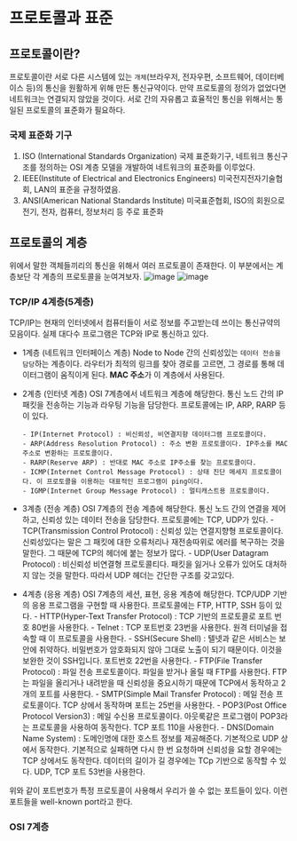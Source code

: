 # 프로토콜과 표준

## 프로토콜이란?

프로토콜이란 서로 다른 시스템에 있는 `개체`(브라우저, 전자우편, 소프트웨어, 데이터베이스 등)의 통신을 원활하게 위해 만든 통신규약이다. 만약 프로토콜의 정의가 없었다면 네트워크는 연결되지 않았을 것이다. 서로 간의 자유롭고 효율적인 통신을 위해서는 통일된 프로토콜의 표준화가 필요하다.

### 국제 표준화 기구

1. ISO (International Standards Organization)
   국제 표준화기구, 네트워크 통신구조를 정의하는 OSI 계층 모델을 개발하여 네트워크의 표준화를 이루었다.
2. IEEE(Institute of Electrical and Electronics Engineers)
   미국전지전자기술협회, LAN의 표준을 규정하였음.
3. ANSI(American National Standards Institute)
   미국표준협회, ISO의 회원으로 전기, 전자, 컴퓨터, 정보처리 등 주로 표준화

## 프로토콜의 계층

위에서 말한 객체들끼리의 통신을 위해서 여러 프로토콜이 존재한다. 이 부분에서는 계층보단 각 계층의 프로토콜을 눈여겨보자.
![image](http://www.jidum.com/upload/ckeditor/2016/09/2016090809555168.png)
![image](https://t1.daumcdn.net/cfile/tistory/213F623C566BAE253B)

### TCP/IP 4계층(5계층)

TCP/IP는 현재의 인터넷에서 컴퓨터들이 서로 정보를 주고받는데 쓰이는 통신규약의 모음이다. 실제 대다수 프로그램은 TCP와 IP로 통신하고 있다.

- 1계층 (네트워크 인터페이스 계층)
  Node to Node 간의 신뢰성있는 `데이터 전송을 담당`하는 계층이다. 라우터가 최적의 링크를 찾아 경로를 고르면, 그 경로를 통해 데이터그램이 움직이게 된다. **MAC 주소**가 이 계층에서 사용된다.

- 2계층 (인터넷 계층)
  OSI 7계층에서 네트워크 계층에 해당한다. 통신 노드 간의 IP패킷을 전송하는 기능과 라우팅 기능을 담당한다. 프로토콜에는 IP, ARP, RARP 등이 있다.

      - IP(Internet Protocol) : 비신뢰성, 비연결지향 데이터그램 프로토콜이다.
      - ARP(Address Resolution Protocol) : 주소 변환 프로토콜이다. IP주소를 MAC주소로 변환하는 프로토콜이다.
      - RARP(Reserve ARP) : 반대로 MAC 주소로 IP주소를 찾는 프로토콜이다.
      - ICMP(Internet Control Message Protocol) : 상태 진단 메세지 프로토콜이다. 이 프로토콜을 이용하는 대표적인 프로그램이 ping이다.
      - IGMP(Internet Group Message Protocol) : 멀티캐스트용 프로토콜이다.

- 3계층 (전송 계층)
  OSI 7계층의 전송 계층에 해당한다. 통신 노드 간의 연결을 제어하고, 신뢰성 있는 데이터 전송을 담당한다. 프로토콜에는 TCP, UDP가 있다. - TCP(Transmission Control Protocol) : 신뢰성 있는 연결지향형 프로토콜이다. 신뢰성있다는 말은 그 패킷에 대한 오류처리나 재전송따위로 에러를 복구하는 것을 말한다. 그 때문에 TCP의 헤더에 붙는 정보가 많다. - UDP(User Datagram Protocol) : 비신뢰성 비연결형 프로토콜티다. 패킷을 잃거나 오류가 있어도 대처하지 않는 것을 말한다. 따라서 UDP 헤더는 간단한 구조를 갖고있다.

- 4계층 (응용 계층)
  OSI 7계층의 세션, 표현, 응용 계층에 해당한다. TCP/UDP 기반의 응용 프로그램을 구현할 때 사용한다. 프로토콜에는 FTP, HTTP, SSH 등이 있다. - HTTP(Hyper-Text Transfer Protocol) : TCP 기반의 프로토콜로 포트 번호 80번을 사용한다. - Telnet : TCP 포트번호 23번을 사용한다. 원격 터미널을 접속할 때 이 프로토콜을 사용한다. - SSH(Secure Shell) : 텔넷과 같은 서비스는 보안에 취약하다. 비밀번호가 암호화되지 않아 그대로 노출이 되기 때문이다. 이것을 보완한 것이 SSH입니다. 포트번호 22번을 사용한다. - FTP(File Transfer Protocol) : 파일 전송 프로토콜이다. 파일을 받거나 올릴 때 FTP를 사용한다. FTP는 파일을 올리거나 내려받을 때 신뢰성을 중요시하기 때문에 TCP에서 동작하고 2개의 포트를 사용한다. - SMTP(Simple Mail Transfer Protocol) : 메일 전송 프로토콜이다. TCP 상에서 동작하며 포트는 25번을 사용한다. - POP3(Post Office Protocol Version3) : 메일 수신용 프로토콜이다. 아웃룩같은 프로그램이 POP3라는 프로토콜을 사용하여 동작한다. TCP 포트 110을 사용한다. - DNS(Domain Name System) : 도메인명에 대한 호스트 정보를 제공해준다. 기본적으로 UDP 상에서 동작한다. 기본적으로 실패하면 다시 한 번 요청하며 신뢰성을 요할 경우에는 TCP 상에서도 동작한다. 데이터의 길이가 길 경우에는 TCp 기반으로 동작할 수 있다. UDP, TCP 포트 53번을 사용한다.

위와 같이 포트번호가 특정 프로토콜이 사용해서 우리가 쓸 수 없는 포트들이 있다. 이런 포트들을 well-known port라고 한다.

### OSI 7계층
